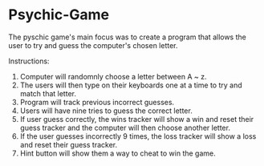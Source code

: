 # Psychic-Game

The pyschic game's main focus was to create a program that allows the user to try and guess the computer's chosen letter. 

Instructions:

1. Computer will randomnly choose a letter between A ~ z. 
2. The users will then type on their keyboards one at a time to try and match that letter. 
3. Program will track previous incorrect guesses.
4. Users will have nine tries to guess the correct letter.
5. If user guess correctly, the wins tracker will show a win and reset their guess tracker and the computer will then choose another letter. 
6. If the user guesses incorrectly 9 times, the loss tracker will show a loss and reset their guess tracker.
7. Hint button will show them a way to cheat to win the game. 

